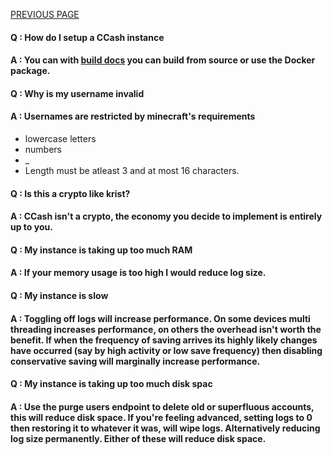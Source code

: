 [PREVIOUS PAGE](building.md) 

#### Q : How do I setup a CCash instance
#### A : You can with [build docs](https://github.com/EntireTwix/CCash/blob/main/docs/building.md) you can build from source or use the Docker package.

#### Q : Why is my username invalid
#### A : Usernames are restricted by minecraft's requirements
* lowercase letters
* numbers
* _
* Length must be atleast 3 and at most 16 characters.

#### Q : Is this a crypto like krist?
#### A : CCash isn't a crypto, the economy you decide to implement is entirely up to you.

#### Q : My instance is taking up too much RAM
#### A : If your memory usage is too high I would reduce log size.

#### Q : My instance is slow
#### A : Toggling off logs will increase performance. On some devices multi threading increases performance, on others the overhead isn't worth the benefit. If when the frequency of saving arrives its highly likely changes have occurred (say by high activity or low save frequency) then disabling conservative saving will marginally increase performance.

#### Q : My instance is taking up too much disk spac
#### A : Use the purge users endpoint to delete old or superfluous accounts, this will reduce disk space. If you're feeling advanced, setting logs to 0 then restoring it to whatever it was, will wipe logs. Alternatively reducing log size permanently. Either of these will reduce disk space.

